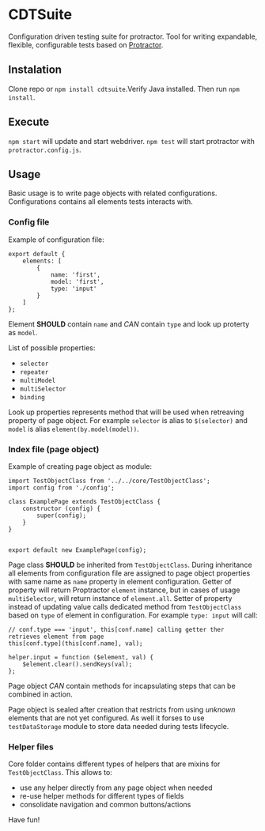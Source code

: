 # CDTSuite
Configuration driven testing suite for protractor. Tool for writing expandable, flexible, configurable tests based on [Protractor](https://github.com/angular/protractor).

## Instalation
Clone repo or `npm install cdtsuite`.Verify Java installed. Then run `npm install`.

## Execute
`npm start` will update and start webdriver. `npm test` will start protractor with `protractor.config.js`.

## Usage
Basic usage is to write page objects with related configurations. Configurations contains all elements tests interacts with.

### Config file
Example of configuration file:
```
export default {
    elements: [
        {
            name: 'first',
            model: 'first',
            type: 'input'
        }
    ]
};
```
Element **SHOULD** contain `name` and *CAN* contain `type` and look up proterty as `model`.

List of possible properties:
- `selector`
- `repeater`
- `multiModel`
- `multiSelector`
- `binding`

Look up properties represents method that will be used when retreaving property of page object. For example `selector` is alias to `$(selector)` and `model` is alias `element(by.model(model))`.

### Index file (page object)
Example of creating page object as module:
```
import TestObjectClass from '../../core/TestObjectClass';
import config from './config';

class ExamplePage extends TestObjectClass {
    constructor (config) {
        super(config);
    }
}


export default new ExamplePage(config);
```
Page class **SHOULD** be inherited from `TestObjectClass`. During inheritance all elements from configuration file are assigned to page object properties with same name as `name` property in element configuration.
Getter of property will return Proptractor `element` instance, but in cases of usage `multiSelector`, will return instance of `element.all`.
Setter of property instead of updating value calls dedicated method from `TestObjectClass` based on `type` of element in configuration. For example `type: input` will call:
```
// conf.type === 'input', this[conf.name] calling getter ther retrieves element from page
this[conf.type](this[conf.name], val);
```
```
helper.input = function ($element, val) {
    $element.clear().sendKeys(val);
};
```
Page object *CAN* contain methods for incapsulating steps that can be combined in action.

Page object is sealed after creation that restricts from using *unknown* elements that are not yet configured. As well it forses to use `testDataStorage` module to store data needed during tests lifecycle.

### Helper files
Core folder contains different types of helpers that are mixins for `TestObjectClass`. This allows to:
- use any helper directly from any page object when needed
- re-use helper methods for different types of fields
- consolidate navigation and common buttons/actions

Have fun!
